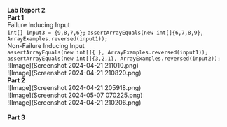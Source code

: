 <b>Lab Report 2 <br></b>
<b>Part 1 <br></b>
Failure Inducing Input<br>
`int[] input3 = {9,8,7,6};`
`assertArrayEquals(new int[]{6,7,8,9}, ArrayExamples.reversed(input1));`<br>
Non-Failure Inducing Input<br>
`assertArrayEquals(new int[]{ }, ArrayExamples.reversed(input1));`<br>
`assertArrayEquals(new int[]{3,2,1}, ArrayExamples.reversed(input2));`<br>
![Image](Screenshot 2024-04-21 211010.png)<br>
![Image](Screenshot 2024-04-21 210820.png)<br>
<b>Part 2 <br></b>
![Image](Screenshot 2024-04-21 205918.png)<br>
![Image](Screenshot 2024-05-07 070225.png)<br>
![Image](Screenshot 2024-04-21 210206.png)<br><br>
<b>Part 3 <br></b>

